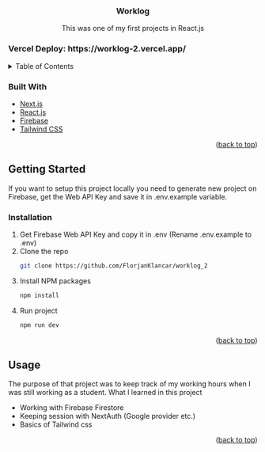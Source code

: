 <div id="top"></div>

<h3 align="center">Worklog</h3>
  <p align="center">
    This was one of my first projects in React.js 
  </p>
</div>

<h3>Vercel Deploy: https://worklog-2.vercel.app/</h3>

<!-- TABLE OF CONTENTS -->
<details>
  <summary>Table of Contents</summary>
  <ol>
    <li>
      <a href="#about-the-project">About The Project</a>
      <ul>
        <li><a href="#built-with">Built With</a></li>
      </ul>
    </li>
    <li>
      <a href="#getting-started">Getting Started</a>
      <ul>
        <li><a href="#installation">Installation</a></li>
      </ul>
    </li>
    <li><a href="#usage">Usage</a></li>
  </ol>
</details>




### Built With

* [Next.js](https://nextjs.org/)
* [React.js](https://reactjs.org/)
* [Firebase](https://firebase.google.com/)
* [Tailwind CSS](https://tailwindcss.com/)

<p align="right">(<a href="#top">back to top</a>)</p>



<!-- GETTING STARTED -->
## Getting Started

If you want to setup this project locally you need to generate new project on Firebase, get the Web API Key and save it in .env.example variable.

### Installation

1. Get Firebase Web API Key and copy it in .env (Rename .env.example to .env)
2. Clone the repo
   ```sh
   git clone https://github.com/FlorjanKlancar/worklog_2
   ```
3. Install NPM packages
   ```sh
   npm install
   ```
4. Run project
    ```sh
    npm run dev
    ```

<p align="right">(<a href="#top">back to top</a>)</p>



<!-- USAGE EXAMPLES -->
## Usage
The purpose of that project was to keep track of my working hours when I was still working as a student. 
What I learned in this project
* Working with Firebase Firestore
* Keeping session with NextAuth (Google provider etc.)
* Basics of Tailwind css

<p align="right">(<a href="#top">back to top</a>)</p>
